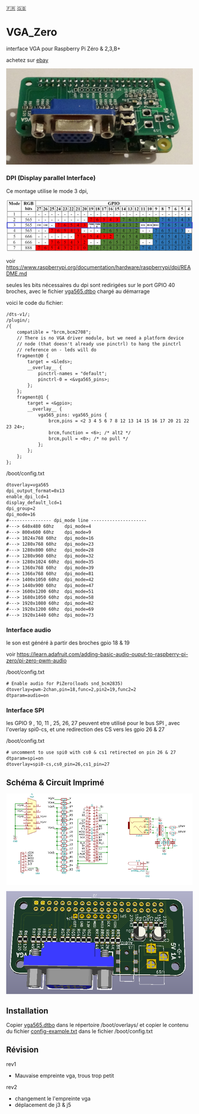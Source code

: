 [:fr:](LISEZMOI.md) [:uk:](README.md)

# VGA_Zero
interface VGA pour Raspberry Pi Zéro &amp; 2,3,B+

achetez sur [ebay](http://rover.ebay.com/rover/1/709-53476-19255-0/1?icep_ff3=2&pub=5575378759&campid=5338273189&customid=&icep_item=153295944438&ipn=psmain&icep_vectorid=229480&kwid=902099&mtid=824&kw=lg&toolid=11111)

![](img/VgaZero.jpg)

### DPI (Display parallel Interface)
Ce montage utilise le mode 3 dpi, 

![](img/dpi-packing.png)

voir https://www.raspberrypi.org/documentation/hardware/raspberrypi/dpi/README.md

seules les bits nécessaires du dpi sont redirigées sur le port GPIO 40 broches, avec le fichier [vga565.dtbo](overlays/vga565.dtbo?raw=true) chargé au démarrage 

voici le code du fichier:

    /dts-v1/;
    /plugin/;
    /{
    	compatible = "brcm,bcm2708";
    	// There is no VGA driver module, but we need a platform device
    	// node (that doesn't already use pinctrl) to hang the pinctrl
    	// reference on - leds will do
    	fragment@0 {
    		target = <&leds>;
    		__overlay__ {
    			pinctrl-names = "default";
    			pinctrl-0 = <&vga565_pins>;
    		};
	    };
    	fragment@1 {
    		target = <&gpio>;
    		__overlay__ {
    			vga565_pins: vga565_pins {
        			brcm,pins = <2 3 4 5 6 7 8 12 13 14 15 16 17 20 21 22 23 24>;
    				brcm,function = <6>; /* alt2 */
				    brcm,pull = <0>; /* no pull */
			    };
		    };
	    };
    };

/boot/config.txt

    dtoverlay=vga565
    dpi_output_format=0x13
    enable_dpi_lcd=1
    display_default_lcd=1
    dpi_group=2
    dpi_mode=16
    #---------------- dpi_mode line ---------------------
    #---> 640x480 60hz    dpi_mode=4
    #---> 800x600 60hz    dpi_mode=9
    #---> 1024x768 60hz   dpi_mode=16
    #---> 1280x768 60hz   dpi_mode=23
    #---> 1280x800 60hz   dpi_mode=28
    #---> 1280x960 60hz   dpi_mode=32
    #---> 1280x1024 60hz  dpi_mode=35
    #---> 1360x768 60hz   dpi_mode=39
    #---> 1366x768 60hz   dpi_mode=81
    #---> 1400x1050 60hz  dpi_mode=42
    #---> 1440x900 60hz   dpi_mode=47
    #---> 1600x1200 60hz  dpi_mode=51
    #---> 1680x1050 60hz  dpi_mode=58
    #---> 1920x1080 60hz  dpi_mode=82
    #---> 1920x1200 60hz  dpi_mode=69
    #---> 1920x1440 60hz  dpi_mode=73

### Interface audio
le son est généré à partir des broches gpio 18 & 19

voir https://learn.adafruit.com/adding-basic-audio-ouput-to-raspberry-pi-zero/pi-zero-pwm-audio

/boot/config.txt

    # Enable audio for PiZero(loads snd_bcm2835)
    dtoverlay=pwm-2chan,pin=18,func=2,pin2=19,func2=2
    dtparam=audio=on

### Interface SPI
les GPIO 9 , 10, 11 , 25, 26, 27 peuvent etre utilisé pour le bus SPI , avec l'overlay spi0-cs, et une redirection des CS vers les gpio 26 & 27

/boot/config.txt

    # uncomment to use spi0 with cs0 & cs1 retirected on pin 26 & 27 
    dtparam=spi=on
    dtoverlay=spi0-cs,cs0_pin=26,cs1_pin=27
    
## Schéma & Circuit Imprimé
![sch](img/sch.PNG)

![pcb](img/3D.PNG)

## Installation
Copier [vga565.dtbo](overlays/vga565.dtbo?raw=true) dans le répertoire /boot/overlays/
et copier le contenu du fichier [config-example.txt](overlays/config-example.txt?raw=true) dans le fichier /boot/config.txt

## Révision
rev1
- Mauvaise empreinte vga, trous trop petit

rev2
- changement le l'empreinte vga
- déplacement de j3 & j5
